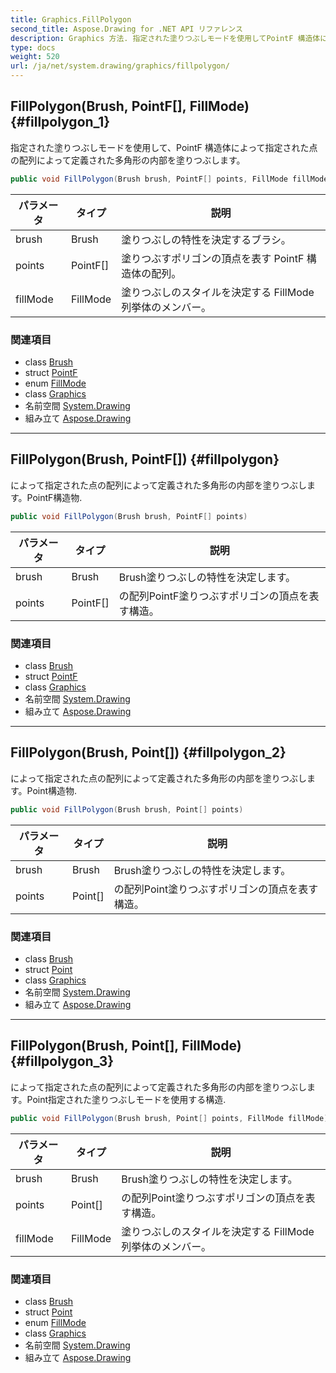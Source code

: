```yaml
---
title: Graphics.FillPolygon
second_title: Aspose.Drawing for .NET API リファレンス
description: Graphics 方法. 指定された塗りつぶしモードを使用してPointF 構造体によって指定された点の配列によって定義された多角形の内部を塗りつぶします
type: docs
weight: 520
url: /ja/net/system.drawing/graphics/fillpolygon/
---
```

## FillPolygon(Brush, PointF[], FillMode) {#fillpolygon_1}

指定された塗りつぶしモードを使用して、PointF 構造体によって指定された点の配列によって定義された多角形の内部を塗りつぶします。

```csharp
public void FillPolygon(Brush brush, PointF[] points, FillMode fillMode)
```

| パラメータ | タイプ | 説明 |
| --- | --- | --- |
| brush | Brush | 塗りつぶしの特性を決定するブラシ。 |
| points | PointF[] | 塗りつぶすポリゴンの頂点を表す PointF 構造体の配列。 |
| fillMode | FillMode | 塗りつぶしのスタイルを決定する FillMode 列挙体のメンバー。 |

### 関連項目

* class [Brush](../../brush/)
* struct [PointF](../../pointf/)
* enum [FillMode](../../../system.drawing.drawing2d/fillmode/)
* class [Graphics](../)
* 名前空間 [System.Drawing](../../graphics/)
* 組み立て [Aspose.Drawing](../../../)

---

## FillPolygon(Brush, PointF[]) {#fillpolygon}

によって指定された点の配列によって定義された多角形の内部を塗りつぶします。PointF構造物.

```csharp
public void FillPolygon(Brush brush, PointF[] points)
```

| パラメータ | タイプ | 説明 |
| --- | --- | --- |
| brush | Brush | Brush塗りつぶしの特性を決定します。 |
| points | PointF[] | の配列PointF塗りつぶすポリゴンの頂点を表す構造。 |

### 関連項目

* class [Brush](../../brush/)
* struct [PointF](../../pointf/)
* class [Graphics](../)
* 名前空間 [System.Drawing](../../graphics/)
* 組み立て [Aspose.Drawing](../../../)

---

## FillPolygon(Brush, Point[]) {#fillpolygon_2}

によって指定された点の配列によって定義された多角形の内部を塗りつぶします。Point構造物.

```csharp
public void FillPolygon(Brush brush, Point[] points)
```

| パラメータ | タイプ | 説明 |
| --- | --- | --- |
| brush | Brush | Brush塗りつぶしの特性を決定します。 |
| points | Point[] | の配列Point塗りつぶすポリゴンの頂点を表す構造。 |

### 関連項目

* class [Brush](../../brush/)
* struct [Point](../../point/)
* class [Graphics](../)
* 名前空間 [System.Drawing](../../graphics/)
* 組み立て [Aspose.Drawing](../../../)

---

## FillPolygon(Brush, Point[], FillMode) {#fillpolygon_3}

によって指定された点の配列によって定義された多角形の内部を塗りつぶします。Point指定された塗りつぶしモードを使用する構造.

```csharp
public void FillPolygon(Brush brush, Point[] points, FillMode fillMode)
```

| パラメータ | タイプ | 説明 |
| --- | --- | --- |
| brush | Brush | Brush塗りつぶしの特性を決定します。 |
| points | Point[] | の配列Point塗りつぶすポリゴンの頂点を表す構造。 |
| fillMode | FillMode | 塗りつぶしのスタイルを決定する FillMode 列挙体のメンバー。 |

### 関連項目

* class [Brush](../../brush/)
* struct [Point](../../point/)
* enum [FillMode](../../../system.drawing.drawing2d/fillmode/)
* class [Graphics](../)
* 名前空間 [System.Drawing](../../graphics/)
* 組み立て [Aspose.Drawing](../../../)


